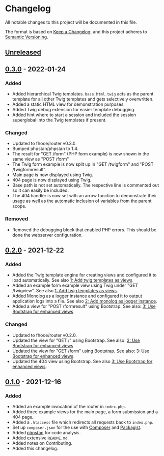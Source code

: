 # Changelog
All notable changes to this project will be documented in this file.

The format is based on [Keep a Changelog](https://keepachangelog.com/en/1.0.0/),
and this project adheres to [Semantic Versioning](https://semver.org/spec/v2.0.0.html).

## [Unreleased]

## [0.3.0] - 2022-01-24

### Added
- Added hierarchical Twig templates. `base.html.twig` acts as the parent template for all other Twig templates and gets selectively overwritten.
- Added a static HTML view for demonstration purposes.
- Added Twig debug extension for easier template debugging.
- Added hint where to start a session and included the session superglobal into the Twig templates if present.

### Changed
- Updated to fhooe/router v0.3.0.
- Bumped phpstan/phpstan to 1.4.
- The result for "GET /form" (PHP form example) is now shown in the same view as "POST /form"
- The Twig form example is now split up in "GET /twigform" and "POST /twigformresult".
- Main page is now displayed using Twig.
- 404 page is now displayed using Twig.
- Base path is not set automatically. The respective line is commented out so it can easily be included.
- The 404 handler is now set with an arrow function to demonstrate their usage as well as the automatic inclusion of variables from the parent scope.

### Removed
- Removed the debugging block that enabled PHP errors. This should be done the webserver configuration.

## [0.2.0] - 2021-12-22

### Added
- Added the Twig template engine for creating views and configured it to load automatically. See also [1: Add twig templates as views](https://github.com/Digital-Media/fhooe-router-skeleton/issues/1).
- Added an example form example view using Twig under "GET /twigview". See also [1: Add twig templates as views](https://github.com/Digital-Media/fhooe-router-skeleton/issues/1).
- Added Monolog as a logger instance and configured it to output application logs into a file. See also [2: Add monolog as logger instance](https://github.com/Digital-Media/fhooe-router-skeleton/issues/2).
- Added a view for "POST /formresult" using Bootstrap. See also: [3: Use Bootstrap for enhanced views](https://github.com/Digital-Media/fhooe-router-skeleton/issues/3).

### Changed
- Updated to fhooe/router v0.2.0.
- Updated the view for "GET /" using Bootstrap. See also: [3: Use Bootstrap for enhanced views](https://github.com/Digital-Media/fhooe-router-skeleton/issues/3).
- Updated the view for "GET /form" using Bootstrap. See also: [3: Use Bootstrap for enhanced views](https://github.com/Digital-Media/fhooe-router-skeleton/issues/3).
- Updated the 404 view using Bootstrap. See also [3: Use Bootstrap for enhanced views](https://github.com/Digital-Media/fhooe-router-skeleton/issues/3).

## [0.1.0] - 2021-12-16

### Added
- Added an example invocation of the router in `index.php`.
- Added three example views for the main page, a form submission and a 404 page.
- Added a `.htaccess` file which redirects all requests back to `index.php`.
- Set up `composer.json` for the use with [Composer](https://getcomposer.org/) and [Packagist](https://packagist.org/).
- Added [phpstan](https://packagist.org/packages/phpstan/phpstan) for code analysis.
- Added extensive `README.md`.
- Added notes on Contributing.
- Added this changelog.

[Unreleased]: https://github.com/Digital-Media/fhooe-router-skeleton/compare/v0.3.0...HEAD
[0.3.0]: https://github.com/Digital-Media/fhooe-router-skeleton/compare/v0.2.0...v0.3.0
[0.2.0]: https://github.com/Digital-Media/fhooe-router-skeleton/compare/v0.1.0...v0.2.0
[0.1.0]: https://github.com/Digital-Media/fhooe-router-skeleton/releases/tag/v0.1.0
